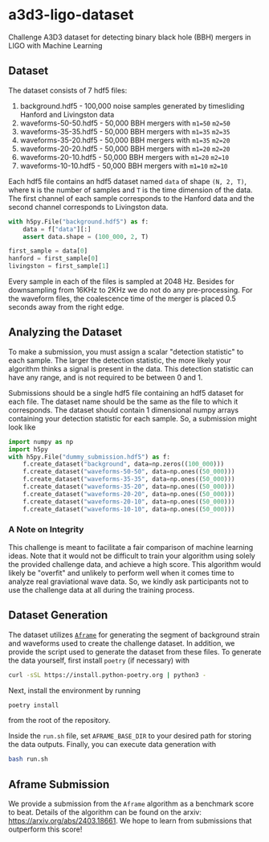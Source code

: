 # a3d3-ligo-dataset
Challenge A3D3 dataset for detecting binary black hole (BBH) mergers in LIGO with Machine Learning

## Dataset
The dataset consists of 7 hdf5 files:

1. background.hdf5 - 100,000 noise samples generated by timesliding Hanford and Livingston data
2. waveforms-50-50.hdf5 - 50,000 BBH mergers with `m1=50` `m2=50`
3. waveforms-35-35.hdf5 - 50,000 BBH mergers with `m1=35` `m2=35`
4. waveforms-35-20.hdf5 - 50,000 BBH mergers with `m1=35` `m2=20`
5. waveforms-20-20.hdf5 - 50,000 BBH mergers with `m1=20` `m2=20`
6. waveforms-20-10.hdf5 - 50,000 BBH mergers with `m1=20` `m2=10`
7. waveforms-10-10.hdf5 - 50,000 BBH mergers with `m1=10` `m2=10`

Each hdf5 file contains an hdf5 dataset named `data` of shape `(N, 2, T)`, where `N` is the number of samples and `T` is the time
dimension of the data. The first channel of each sample corresponds to the Hanford data and the second channel corresponds to Livingston data.

```python
with h5py.File("background.hdf5") as f:
    data = f["data"][:]
    assert data.shape = (100_000, 2, T)

first_sample = data[0]
hanford = first_sample[0]
livingston = first_sample[1]
```

Every sample in each of the files is sampled at 2048 Hz. Besides for downsampling from 16KHz to 2KHz we do not do any pre-processing. For the waveform files, the coalescence time of the merger is placed 0.5 seconds away from the right edge. 

## Analyzing the Dataset
To make a submission, you must assign a scalar "detection statistic" to each sample. The larger the detection statistic, the more likely
your algorithm thinks a signal is present in the data. This detection statistic can have any range, and is not required to be between 0 and 1.

Submissions should be a single hdf5 file containing an hdf5 dataset for each file. The dataset name should be 
the same as the file to which it corresponds. The dataset should contain 1 dimensional numpy arrays containing your detection statistic for each sample. So, a submission might look like

```python
import numpy as np
import h5py
with h5py.File("dummy_submission.hdf5") as f:
    f.create_dataset("background", data=np.zeros((100_000)))
    f.create_dataset("waveforms-50-50", data=np.ones((50_000)))
    f.create_dataset("waveforms-35-35", data=np.ones((50_000)))
    f.create_dataset("waveforms-35-20", data=np.ones((50_000)))
    f.create_dataset("waveforms-20-20", data=np.ones((50_000)))
    f.create_dataset("waveforms-20-10", data=np.ones((50_000)))
    f.create_dataset("waveforms-10-10", data=np.ones((50_000)))
```

### A Note on Integrity
This challenge is meant to facilitate a fair comparison of machine learning ideas. Note that it would not be difficult to train your algorithm using solely the provided challenge data, and achieve a high score. This algorithm would likely be "overfit" and unlikely to perform well when it comes time to analyze real graviational wave data. So, we kindly ask participants not to use the challenge data at all during the training process.

## Dataset Generation
The dataset utilizes [`Aframe`](https://github.com/ml4gw/aframev2) for generating the segment of background strain and waveforms used to create
the challenge dataset. In addition, we provide the script used to generate the dataset from these files. To generate the data yourself, first
install `poetry` (if necessary) with 
```bash
curl -sSL https://install.python-poetry.org | python3 -
```

Next, install the environment by running
```bash
poetry install
```
from the root of the repository.

Inside the `run.sh` file, set `AFRAME_BASE_DIR` to your desired path for storing the data outputs.
Finally, you can execute data generation with
```bash
bash run.sh
```


## Aframe Submission
We provide a submission from the `Aframe` algorithm as a benchmark score to beat. Details of the algorithm can be found on the arxiv: https://arxiv.org/abs/2403.18661. We hope to learn from submissions that outperform this score!
